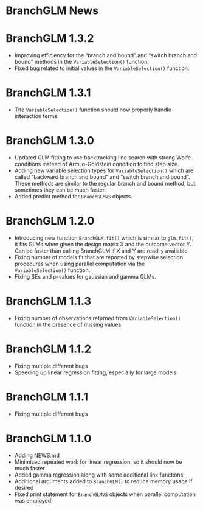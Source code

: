 BranchGLM News
================

# BranchGLM 1.3.2

-   Improving efficiency for the “branch and bound” and “switch branch
    and bound” methods in the `VariableSelection()` function.
-   Fixed bug related to initial values in the `VariableSelection()`
    function.

# BranchGLM 1.3.1

-   The `VariableSelection()` function should now properly handle
    interaction terms.

# BranchGLM 1.3.0

-   Updated GLM fitting to use backtracking line search with strong
    Wolfe conditions instead of Armijo-Goldstein condition to find step
    size.
-   Adding new variable selection types for `VariableSelection()` which
    are called “backward branch and bound” and “switch branch and
    bound”. These methods are similar to the regular branch and bound
    method, but sometimes they can be much faster.
-   Added predict method for `BranchGLMVS` objects.

# BranchGLM 1.2.0

-   Introducing new function `BranchGLM.fit()` which is similar to
    `glm.fit()`, it fits GLMs when given the design matrix X and the
    outcome vector Y. Can be faster than calling BranchGLM if X and Y
    are readily available.
-   Fixing number of models fit that are reported by stepwise selection
    procedures when using parallel computation via the
    `VariableSelection()` function.
-   Fixing SEs and p-values for gaussian and gamma GLMs.

# BranchGLM 1.1.3

-   Fixing number of observations returned from `VariableSelection()`
    function in the presence of missing values

# BranchGLM 1.1.2

-   Fixing multiple different bugs
-   Speeding up linear regression fitting, especially for large models

# BranchGLM 1.1.1

-   Fixing multiple different bugs

# BranchGLM 1.1.0

-   Adding NEWS.md
-   Minimized repeated work for linear regression, so it should now be
    much faster
-   Added gamma regression along with some additional link functions
-   Additional arguments added to `BranchGLM()` to reduce memory usage
    if desired
-   Fixed print statement for `BranchGLMVS` objects when parallel
    computation was employed
